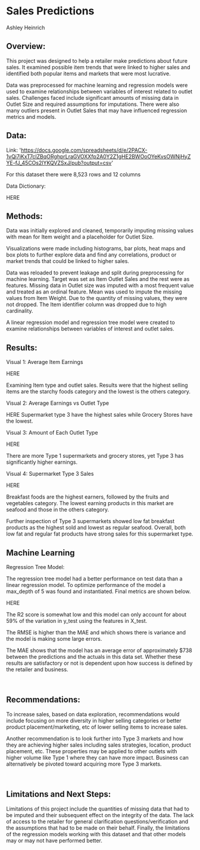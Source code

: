 # Sales Predictions

Ashley Heinrich
 
## Overview: 

This project was designed to help a retailer make predictions about future sales. It examined possible item trends that were linked to higher sales and identified both popular items and markets that were most lucrative. 

Data was preprocessed for machine learning and regression models were used to examine relationships between variables of interest related to outlet sales. Challenges faced include significant amounts of missing data in Outlet Size and required assumptions for imputations. There were also many outliers present in Outlet Sales that may have influenced regression metrics and models. 

## Data:

Link: 'https://docs.google.com/spreadsheets/d/e/2PACX-1vQi7iKxT7clZBqORghprLraGVOXXfp2A0Y2Z1gHE2BWOoOYeKvsOWNjHyZYE-fJ_45COs2lYKQVZSxJ/pub?output=csv'

For this dataset there were 8,523 rows and 12 columns

Data Dictionary:

HERE

## Methods:

Data was initially explored and cleaned, temporarily imputing missing values with mean for Item weight and a placeholder for Outlet Size. 

Visualizations were made including histograms, bar plots, heat maps and box plots to further explore data and find any correlations, product or market trends that could be linked to higher sales. 

Data was reloaded to prevent leakage and split during preprocessing for machine learning. Target was set as Item Outlet Sales and the rest were as features. Missing data in Outlet size was imputed with a most frequent value and treated as an ordinal feature. Mean was used to impute the missing values from Item Weight. Due to the quantity of missing values, they were not dropped. The Item identifier column was dropped due to high cardinality. 

A linear regression model and regression tree model were created to examine relationships between variables of interest and outlet sales. 
 
## Results:

Visual 1: Average Item Earnings 

HERE

Examining Item type and outlet sales. Results were that the highest selling items are the starchy foods category and the lowest is the others category.


Visual 2: Average Earnings vs Outlet Type

HERE
Supermarket type 3 have the highest sales while Grocery Stores have the lowest.


Visual 3: Amount of Each Outlet Type

HERE

There are more Type 1 supermarkets and grocery stores, yet Type 3 has significantly higher earnings.


Visual 4: Supermarket Type 3 Sales

HERE 

Breakfast foods are the highest earners, followed by the fruits and vegetables category. The lowest earning products in this market are seafood and those in the others category. 

Further inspection of Type 3 supermarkets showed low fat breakfast products as the highest sold and lowest as regular seafood. Overall, both low fat and regular fat products have strong sales for this supermarket type. 

## Machine Learning

Regression Tree Model: 

The regression tree model had a better performance on test data than a linear regression model. To optimize performance of the model a max_depth of 5 was found and instantiated. Final metrics are shown below. 

HERE

The R2 score is somewhat low and this model can only account for about 59% of the variation in y_test using the features in X_test. 

The RMSE is higher than the MAE and which shows there is variance and the model is making some large errors. 

The MAE shows that the model has an average error of approximately $738 between the predictions and the actuals in this data set. Whether these results are satisfactory or not is dependent upon how success is defined by the retailer and business. 

 
## Recommendations:

To increase sales, based on data exploration, recommendations would include focusing on more diversity in higher selling categories or better product placement/marketing, etc of lower selling items to increase sales. 

Another recommendation is to look further into Type 3 markets and how they are achieving higher sales including sales strategies, location, product placement, etc. These properties may be applied to other outlets with higher volume like Type 1 where they can have more impact. Business can alternatively be pivoted toward acquiring more Type 3 markets. 

 
## Limitations and Next Steps:

Limitations of this project include the quantities of missing data that had to be imputed and their subsequent effect on the integrity of the data. The lack of access to the retailer for general clarification questions/verification and the assumptions that had to be made on their behalf. Finally, the limitations of the regression models working with this dataset and that other models may or may not have performed better. 
 




